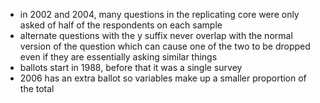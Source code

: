 - in 2002 and 2004, many questions in the replicating core were only asked of half of the respondents on each sample
- alternate questions with the y suffix never overlap with the normal version of the question which can cause one of the two to be dropped even if they are essentially asking similar things
- ballots start in 1988, before that it was a single survey
- 2006 has an extra ballot so variables make up a smaller proportion of the total